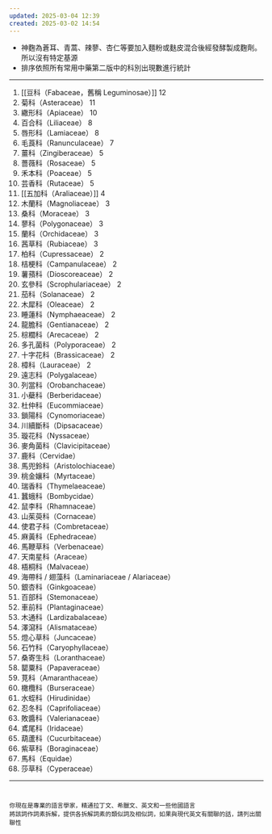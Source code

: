 ```yaml
---
updated: 2025-03-04 12:39
created: 2025-03-02 14:54
---
```


- 神麴為蒼耳、青蒿、辣蓼、杏仁等要加入麵粉或麩皮混合後經發酵製成麴劑。所以沒有特定基源
- 排序依照所有常用中藥第二版中的科別出現數進行統計

---

1. [[豆科（Fabaceae，舊稱 Leguminosae）]] 12  
2. 菊科（Asteraceae） 11  
3. 繖形科（Apiaceae） 10  
4. 百合科（Liliaceae） 8  
5. 唇形科（Lamiaceae） 8  
6. 毛莨科（Ranunculaceae） 7  
7. 薑科（Zingiberaceae） 5  
8. 薔薇科（Rosaceae） 5  
9. 禾本科（Poaceae） 5  
10. 芸香科（Rutaceae） 5
11. [[五加科（Araliaceae）]] 4  
12. 木蘭科（Magnoliaceae） 3  
13. 桑科（Moraceae） 3  
14. 蓼科（Polygonaceae） 3  
15. 蘭科（Orchidaceae） 3  
16. 茜草科（Rubiaceae） 3
17. 柏科（Cupressaceae） 2  
18. 桔梗科（Campanulaceae） 2  
19. 薯蕷科（Dioscoreaceae） 2  
20. 玄參科（Scrophulariaceae） 2  
21. 茄科（Solanaceae） 2  
22. 木犀科（Oleaceae） 2  
23. 睡蓮科（Nymphaeaceae） 2  
24. 龍膽科（Gentianaceae） 2  
25. 棕櫚科（Arecaceae） 2  
26. 多孔菌科（Polyporaceae） 2  
27. 十字花科（Brassicaceae） 2
28. 樟科（Lauraceae） 2
29. 遠志科（Polygalaceae） 
30. 列當科（Orobanchaceae）  
31. 小蘗科（Berberidaceae）  
32. 杜仲科（Eucommiaceae）  
33. 鎖陽科（Cynomoriaceae）  
34. 川續斷科（Dipsacaceae）  
35. 璇花科（Nyssaceae）  
36. 麥角菌科（Clavicipitaceae）  
37. 鹿科（Cervidae）  
38. 馬兜鈴科（Aristolochiaceae）  
39. 桃金孃科（Myrtaceae）  
40. 瑞香科（Thymelaeaceae）  
41. 蠶蛾科（Bombycidae）  
42. 鼠李科（Rhamnaceae）  
43. 山茱萸科（Cornaceae）  
44. 使君子科（Combretaceae）  
45. 麻黃科（Ephedraceae）  
46. 馬鞭草科（Verbenaceae）  
47. 天南星科（Araceae）  
48. 梧桐科（Malvaceae）  
49. 海帶科 / 翅藻科（Laminariaceae / Alariaceae）  
50. 銀杏科（Ginkgoaceae）  
51. 百部科（Stemonaceae）  
52. 車前科（Plantaginaceae）  
53. 木通科（Lardizabalaceae）  
54. 澤瀉科（Alismataceae）  
55. 燈心草科（Juncaceae）  
56. 石竹科（Caryophyllaceae）  
57. 桑寄生科（Loranthaceae）  
58. 罌粟科（Papaveraceae）  
59. 莧科（Amaranthaceae）  
60. 橄欖科（Burseraceae）  
61. 水蛭科（Hirudinidae）  
62. 忍冬科（Caprifoliaceae）  
63. 敗醬科（Valerianaceae）  
64. 鳶尾科（Iridaceae）  
65. 葫蘆科（Cucurbitaceae）  
66. 紫草科（Boraginaceae）  
67. 馬科（Equidae）  
68. 莎草科（Cyperaceae）  

---

# 
```
你現在是專業的語言學家，精通拉丁文、希臘文、英文和一些他國語言
將該詞作詞素拆解，提供各拆解詞素的類似詞及相似詞，如果與現代英文有關聯的話，請列出關聯性

```